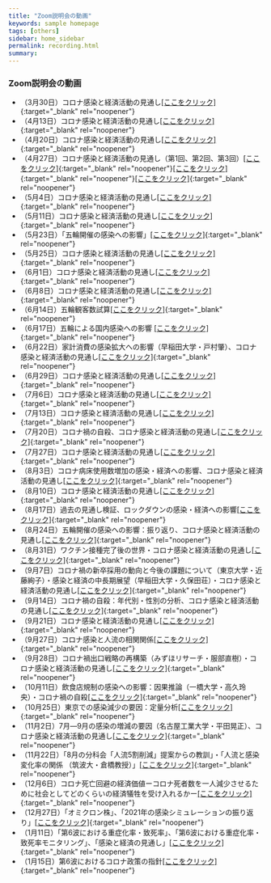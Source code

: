 ```yaml
---
title: "Zoom説明会の動画"
keywords: sample homepage
tags: [others]
sidebar: home_sidebar
permalink: recording.html
summary:
---
```


### Zoom説明会の動画



- （3月30日）コロナ感染と経済活動の見通し[[ここをクリック]](https://u-tokyo-ac-jp.zoom.us/rec/share/PSgMvoQQCNpGmODfyujp9rDeVI_zoYcAYouj_05pPi5wQgUP30CJQLgKAuQF7Ci8.rT8j01xqw4bE-5kA?startTime=1617091306000){:target="_blank" rel="noopener"}
- （4月13日）コロナ感染と経済活動の見通し[[ここをクリック]](https://u-tokyo-ac-jp.zoom.us/rec/share/X1nKq9vBFRCghWKSy9mmwglzJlv1uSBZHhOuHRty6hq_tDatnmD1g7ps7zG1yYiH.Gid9nkZ4y0DGlbya){:target="_blank" rel="noopener"}
- （4月20日）コロナ感染と経済活動の見通し[[ここをクリック]](https://u-tokyo-ac-jp.zoom.us/rec/share/yamnPfsovC4sf5spZ5WnF9B0XaQwbsb6hUVGIAP95MuWrtt5CVvliog-KXOvPh5Y.BdAIQX7ZMlovSW0c){:target="_blank" rel="noopener"}
- （4月27日）コロナ感染と経済活動の見通し（第1回、第2回、第3回）[[ここをクリック]](https://u-tokyo-ac-jp.zoom.us/rec/share/IRZvttIR2lZ-uV-juJxN4nuNCfbpilp_K8Hnn0MSxrFlHfbIqYxdxA85RVKVwA2L.qvT8wPDvrs_PbF9r){:target="_blank" rel="noopener"}[[ここをクリック]](https://u-tokyo-ac-jp.zoom.us/rec/share/G_dhZOFCnyM5TlI0ciugR8nM7HUHKa2EYdNGJeL935DfAJxI1blz8SSbfKbh68.ecBe_sCMc3GLAl67){:target="_blank" rel="noopener"}[[ここをクリック]](https://u-tokyo-ac-jp.zoom.us/rec/share/J0eCA8RF6TGcfrsYcW4k9W0crEATd7FJNYldqI4PvyZ7kWooY1kyouF1kL_NI5ot.FeAq3mRPUYgUsNhz){:target="_blank" rel="noopener"}
- （5月4日）コロナ感染と経済活動の見通し[[ここをクリック]](https://u-tokyo-ac-jp.zoom.us/rec/share/6VBdFiQOicEw63WczadVca3xb23rIvi0hDsiRhv3HJyehfaoglYWho-66Zg14CiF.xkuxA2eV2ZOUcgyD){:target="_blank" rel="noopener"}
- （5月11日）コロナ感染と経済活動の見通し[[ここをクリック]](https://u-tokyo-ac-jp.zoom.us/rec/share/9d0GUwnZrvl6whVg6WyRIHnhwZOmdu7_vlS8OiqRndZWxhK6UvPEZ3SkYTni2Jjj.9ymBhpxaFtM0NFyf){:target="_blank" rel="noopener"}
- （5月23日）「五輪開催の感染への影響」[[ここをクリック]](
  https://u-tokyo-ac-jp.zoom.us/rec/share/ehQlA6EVys2CYehi52Pdhf2TURbC4Z3p_0uhvvcU-QgR8jQ13RUqahKEwKlmbSVB.4jfNDCEVEjkgmANt?startTime=1621754628000){:target="_blank" rel="noopener"}
- （5月25日）コロナ感染と経済活動の見通し[[ここをクリック]](
  https://u-tokyo-ac-jp.zoom.us/rec/share/OI75Geb3F5g1T6N9yCCPdKCaNw052iMUKd-EwStXlYyOuJ-P5N3dsasGcamgyX9m.OYVUVxzj4rJ1DGk3?startTime=1621929900000){:target="_blank" rel="noopener"}
- （6月1日）コロナ感染と経済活動の見通し[[ここをクリック]](https://u-tokyo-ac-jp.zoom.us/rec/share/Xfzm3SYs1F2942APzA0wpQ4vKoBwUImMwMAKgmPfW16Lgyer-EF3ZsPuyt8jaE3P.874Hp7rpr2C_VQvC?startTime=1622537602000){:target="_blank" rel="noopener"}
- （6月8日）コロナ感染と経済活動の見通し[[ここをクリック]](https://u-tokyo-ac-jp.zoom.us/rec/share/-yd5patJIpV5ofxvcRYeyUsOooSMHvoddo6J_fBufJmwhn1AtmQhH9nFHk8lnqIG.XaxPTLV46F41NV_c?startTime=1623141706000){:target="_blank" rel="noopener"}
- （6月14日）五輪観客数試算[[ここをクリック]](https://u-tokyo-ac-jp.zoom.us/rec/share/c0d4HuerGp5Xy3ZvrAEHD43pwz7YnsCiFVKhNqpF77mcn_zV8YIPpyfi1WFgYd2m.H4-Ai-G25TQvrnge?startTime=1623655496000){:target="_blank" rel="noopener"}
- （6月17日）五輪による国内感染への影響 [[ここをクリック]](https://u-tokyo-ac-jp.zoom.us/rec/share/wLhQewKTLoVY5T00yi96h0FP5khCNXH4m99egtZJ5P5YtkXtNCANk-LbxmOQY8yW.4vsb-dwlCZ497iPH?startTime=1623912478000){:target="_blank" rel="noopener"}
- （6月22日）家計消費の感染拡大への影響（早稲田大学・戸村肇）、コロナ感染と経済活動の見通し[[ここをクリック]](https://u-tokyo-ac-jp.zoom.us/rec/share/MrCI7mWiOTZ6bWD4aeLRsQsmeUsjMlhCw_Qx8BOCpfzVWGOlHiwkEGgNuChSoljI.qRV1NH_6AekKYinX?startTime=1624350892000){:target="_blank" rel="noopener"}
- （6月29日）コロナ感染と経済活動の見通し[[ここをクリック]](https://u-tokyo-ac-jp.zoom.us/rec/share/0hR7Ag5NwSYRly2jTUu0B6_yHnV3fp8YseyjvL93xpJXLxzeMuF_t5soq3LsqWtg.DYrfa4QZvAYIpH-K?startTime=1624955212000){:target="_blank" rel="noopener"}
- （7月6日）コロナ感染と経済活動の見通し[[ここをクリック]](https://u-tokyo-ac-jp.zoom.us/rec/share/bPy9r225cDWdFcOwY_byyIDnmmPr3qmR4S_80vDTZpY0K2MKB53iuuddLCWgxz0.DY72_F1oyc80qYKw?startTime=1625559905000){:target="_blank" rel="noopener"}
- （7月13日）コロナ感染と経済活動の見通し[[ここをクリック]](https://u-tokyo-ac-jp.zoom.us/rec/share/Q7byEqSIXJlUgASOtgSCSdyEA-MRjLOCnPoPrkddhhl_MFm8bRgabOO-YO7doNZY.GzaFKgSI_jjPwCMg?startTime=1626166547000){:target="_blank" rel="noopener"}
- （7月20日）コロナ禍の自殺、コロナ感染と経済活動の見通し[[ここをクリック]](https://u-tokyo-ac-jp.zoom.us/rec/share/p3CfBtbJ3wCY9-zGw7ox5_Q8IO8bWSeAIycZrWm-97uyngvgBNa2Z633u6JIGS01.2JfINJQI4RxVr985?startTime=1626766836000){:target="_blank" rel="noopener"}
- （7月27日）コロナ感染と経済活動の見通し[[ここをクリック]](https://u-tokyo-ac-jp.zoom.us/rec/share/a1FaJC9gq0Ein1etiN8maA-v98kFPW5iTflKHZ1UxC4-jidOR390lYCh4yJGorm9.-u_pfqPG7AqZHhn8?startTime=1627372184000){:target="_blank" rel="noopener"}
- （8月3日）コロナ病床使用数増加の感染・経済への影響、コロナ感染と経済活動の見通し[[ここをクリック]](https://u-tokyo-ac-jp.zoom.us/rec/share/JMp_CEcMRztI0SJuXwxryPkfXREnF2EyYu9ThkzmaGjt3s2zwKTltVwU79xNxmZ_.YntbDlLP3mpCVgZX?startTime=1627977158000){:target="_blank" rel="noopener"}
- （8月10日）コロナ感染と経済活動の見通し[[ここをクリック]](https://u-tokyo-ac-jp.zoom.us/rec/share/kG5Csnt7FkDrVJxfk5t3kXfnz8WLKRLA7pfAcvLZHH8JxONTqOqCyA-vw8wh7lK4.tXGsMC_2iT0KJlkl?startTime=1628581893000){:target="_blank" rel="noopener"}
- （8月17日）過去の見通し検証、ロックダウンの感染・経済への影響[[ここをクリック]](https://u-tokyo-ac-jp.zoom.us/rec/share/Mfmd3LFhTjFmL8RP2Wf24Zq09bTJ2unY5TpPfwhAcjz2L7O5FfN8tIH6-S_g3C0.CtEE9mebI5cqmXEX?startTime=1629186590000){:target="_blank" rel="noopener"}
- （8月24日）五輪開催の感染への影響：振り返り、コロナ感染と経済活動の見通し[[ここをクリック]](https://u-tokyo-ac-jp.zoom.us/rec/share/HQtjfIaZoxhwfDfcl4F5SM57ZyvIyy9iByLqxqsDwJo4_BIvCfr0IZlcc3BBfmEH.dt5fCdFEXEnzQUX5?startTime=1629791347000){:target="_blank" rel="noopener"}
- （8月31日）ワクチン接種完了後の世界・コロナ感染と経済活動の見通し[[ここをクリック]](https://u-tokyo-ac-jp.zoom.us/rec/share/ccFYK_uNqvon4VfCxo66exsoqOvM8s1VcrsXzxPS27dn7g52giJSOZ-GGADPkdMm.ngHadLttL0w-Q4KQ?startTime=1630395886000){:target="_blank" rel="noopener"}
- （9月7日）コロナ禍の新卒採用の動向と今後の課題について（東京大学・近藤絢子）・感染と経済の中長期展望（早稲田大学・久保田荘）・コロナ感染と経済活動の見通し[[ここをクリック]](https://u-tokyo-ac-jp.zoom.us/rec/share/g1QKCaL4DRX5Jqe9xaGMS1dBEh9APiGPSxkSuRrnI_Krkx5CPNauBuyNB4jyZNlv.c6iRQVGJmfV8TyRw?startTime=1630999296000){:target="_blank" rel="noopener"}
- （9月14日）コロナ禍の自殺：年代別・性別の分析、コロナ感染と経済活動の見通し[[ここをクリック]](https://u-tokyo-ac-jp.zoom.us/rec/share/Qke3AEROWgNxdjFpf0tKlXFCysivSZb3DnO8dMuBEd99xyWV-5okHbtI0sOzDHLb.AUguxBU_uXKo-Q6X?startTime=1632209402000){:target="_blank" rel="noopener"}
- （9月21日）コロナ感染と経済活動の見通し[[ここをクリック]](https://u-tokyo-ac-jp.zoom.us/rec/share/Jjfm9p4EE48Epqyv9D1IlTWv2kebBs3p-5Oy5Zt_EOF1sDVGVslmhStnhlw2bKM.YiyHtF0nAXJILaoI?startTime=1632725824000){:target="_blank" rel="noopener"}
- （9月27日）コロナ感染と人流の相関関係[[ここをクリック]](https://u-tokyo-ac-jp.zoom.us/rec/share/OQGEbVHC-X0lylnase2GBnV_bVXp8Zy9Nvnia4W52SCR4z3syHrfcg5XG9T_iA0.CLOXyIyt5xLWTV17?startTime=1632725824000){:target="_blank" rel="noopener"}
- （9月28日）コロナ禍出口戦略の再構築（みずほリサーチ・服部直樹）・コロナ感染と経済活動の見通し[[ここをクリック]](https://u-tokyo-ac-jp.zoom.us/rec/share/sBSaD2IfbB_tUQyZH7Y4UzZ8X_x6ZvVcp_ThZqFbX5DhdRiZ2lRmIwLNniVtF4cc.qTqjIcJQSwrQK4Io?startTime=1632807697000){:target="_blank" rel="noopener"}
- （10月11日）飲食店規制の感染への影響：因果推論（一橋大学・高久玲央）・コロナ禍の自殺[[ここをクリック]](https://u-tokyo-ac-jp.zoom.us/rec/share/W_YBdLA0uIEW5MrxNuRHXZD3R8xWcu3sTFmC7De_G0b_oFaWbJwi7yGOWJyp1NZC.x175YfZXrnPJuSGR?startTime=1633935232000){:target="_blank" rel="noopener"}
- （10月25日）東京での感染減少の要因：定量分析[[ここをクリック]](https://u-tokyo-ac-jp.zoom.us/rec/share/oyV5I8RNiAid1MPJG0sJx-dGU4NyqYoXw4LCbdfBtUDI7rffyeve4OZBQJVjgjJP.Q3DSn4mDGDCXhZ0B?startTime=1635144748000){:target="_blank" rel="noopener"}
- （11月2日）7月―9月の感染の増減の要因（名古屋工業大学・平田晃正）、コロナ感染と経済活動の見通し[[ここをクリック]](https://u-tokyo-ac-jp.zoom.us/rec/share/Xf0oKbupF-6_FNhNNEtVCUI7OxY4JtjJp-lptbQ0jcwSCj_AxP6Xl-WW6axMIgNr.5E7YleJKAliEmKQV?startTime=1635836134000){:target="_blank" rel="noopener"}
- （11月22日）「8月の分科会「人流5割削減」提案からの教訓」・「人流と感染変化率の関係 （筑波大・倉橋教授）」[[ここをクリック]](https://u-tokyo-ac-jp.zoom.us/rec/share/LobC-5rbev1mpsNz8ggHdy4tnWsTNnt_T9j5wo5jtTHRGblLVZ82tT73N5usKQAx.wFBKgewY1_pLGKRZ?startTime=1637566433000){:target="_blank" rel="noopener"}
- （12月6日）コロナ死亡回避の経済価値ーコロナ死者数を一人減少させるために社会としてどのくらいの経済犠牲を受け入れるかー[[ここをクリック]](https://u-tokyo-ac-jp.zoom.us/rec/share/xwyIs_Zw8RrYOt0QdFL9rIxTQnrFf72Mo037XxuEgpPPIlwSkZe2nnIEsZBYkdHc.HIJQ8QeXaxAEXDj6?startTime=1638774732000){:target="_blank" rel="noopener"}
- （12月27日）「オミクロン株」、「2021年の感染シミュレーションの振り返り」[[ここをクリック]](https://u-tokyo-ac-jp.zoom.us/rec/share/z1MmBBpICqQyjvSaWj76Jwoy9ycXFU00gR9fqeZ2wwh8c9oYLXOVC98DtTvk3uUt.VxD8HdCC9sp5JWbS?startTime=1640585891000){:target="_blank" rel="noopener"}
- （1月11日）「第6波における重症化率・致死率」、「第6波における重症化率・致死率モニタリング」、「感染と経済の見通し」[[ここをクリック]](https://u-tokyo-ac-jp.zoom.us/rec/share/nG62E9WYyugXsTNZYjF2CKMFOBmUZGykM8VF61hJk5HA355fo1wfbvgVHwFzPMcP.oqkj-26T-7jLH_in?startTime=1641873996000){:target="_blank" rel="noopener"}
- （1月15日）第6波におけるコロナ政策の指針[[ここをクリック]](https://u-tokyo-ac-jp.zoom.us/rec/share/yEdQrC7lSwzOPX9brTLnpu5r3gkzHnZ2K-sU8FKPAgBzEElOcv7a0IVMhm2wcWo0.JqH_lTThpAkhiU4A?startTime=1642229489000){:target="_blank" rel="noopener"}

